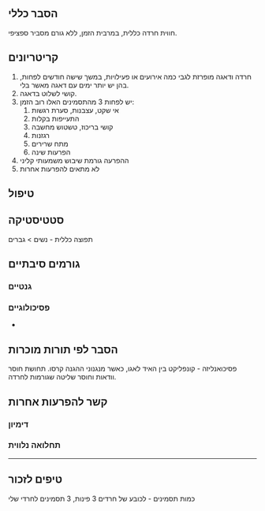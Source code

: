 ## הסבר כללי 
חווית חרדה כללית, במרבית הזמן, ללא גורם מסביר ספציפי.

## קריטריונים
1. חרדה ודאגה מופרזת לגבי כמה אירועים או פעילויות, במשך שישה חודשים לפחות, בהן יש יותר ימים עם דאגה מאשר בלי.
2. קושי לשלוט בדאגה.
3. יש לפחות 3 מהתסמינים האלו רוב הזמן:
	1. אי שקט, עצבנות, סערת רגשות
	2. התעייפות בקלות
	3. קושי בריכוז, טשטוש מחשבה
	4. רגזנות
	5. מתח שרירים
	6. הפרעות שינה
4. ההפרעה גורמת שיבוש משמעותי קליני
5. לא מתאים להפרעות אחרות
## טיפול

## סטטיסטיקה
תפוצה כללית - 
נשים > גברים
## גורמים סיבתיים
### גנטיים
### פסיכולוגיים
* 
## הסבר לפי תורות מוכרות
פסיכואנליזה - קונפליקט בין האיד לאגו, כאשר מנגנוני ההגנה קרסו.
תחושת חוסר וודאות וחוסר שליטה שגורמות לחרדה.

## קשר להפרעות אחרות

### דימיון
### תחלואה נלווית


___
## טיפים לזכור
כמות תסמינים - לכובע של חרדים 3 פינות, 3 תסמינים לחרדי שלי